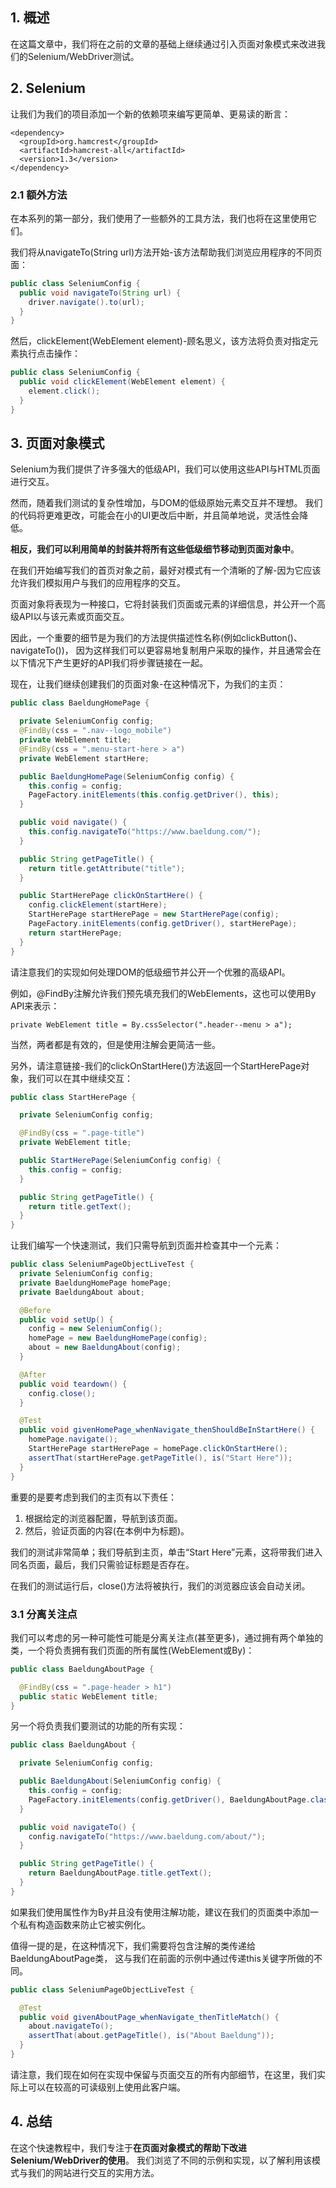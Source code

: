 ## 1. 概述

在这篇文章中，我们将在之前的文章的基础上继续通过引入页面对象模式来改进我们的Selenium/WebDriver测试。

## 2. Selenium

让我们为我们的项目添加一个新的依赖项来编写更简单、更易读的断言：

```
<dependency>
  <groupId>org.hamcrest</groupId>
  <artifactId>hamcrest-all</artifactId>
  <version>1.3</version>
</dependency>
```

### 2.1 额外方法

在本系列的第一部分，我们使用了一些额外的工具方法，我们也将在这里使用它们。

我们将从navigateTo(String url)方法开始-该方法帮助我们浏览应用程序的不同页面：

```java
public class SeleniumConfig {
  public void navigateTo(String url) {
    driver.navigate().to(url);
  }
}
```

然后，clickElement(WebElement element)-顾名思义，该方法将负责对指定元素执行点击操作：

```java
public class SeleniumConfig {
  public void clickElement(WebElement element) {
    element.click();
  }
}
```

## 3. 页面对象模式

Selenium为我们提供了许多强大的低级API，我们可以使用这些API与HTML页面进行交互。

然而，随着我们测试的复杂性增加，与DOM的低级原始元素交互并不理想。
我们的代码将更难更改，可能会在小的UI更改后中断，并且简单地说，灵活性会降低。

**相反，我们可以利用简单的封装并将所有这些低级细节移动到页面对象中**。

在我们开始编写我们的首页对象之前，最好对模式有一个清晰的了解-因为它应该允许我们模拟用户与我们的应用程序的交互。

页面对象将表现为一种接口，它将封装我们页面或元素的详细信息，并公开一个高级API以与该元素或页面交互。

因此，一个重要的细节是为我们的方法提供描述性名称(例如clickButton()、navigateTo())，
因为这样我们可以更容易地复制用户采取的操作，并且通常会在以下情况下产生更好的API我们将步骤链接在一起。

现在，让我们继续创建我们的页面对象-在这种情况下，为我们的主页：

```java
public class BaeldungHomePage {

  private SeleniumConfig config;
  @FindBy(css = ".nav--logo_mobile")
  private WebElement title;
  @FindBy(css = ".menu-start-here > a")
  private WebElement startHere;

  public BaeldungHomePage(SeleniumConfig config) {
    this.config = config;
    PageFactory.initElements(this.config.getDriver(), this);
  }

  public void navigate() {
    this.config.navigateTo("https://www.baeldung.com/");
  }

  public String getPageTitle() {
    return title.getAttribute("title");
  }

  public StartHerePage clickOnStartHere() {
    config.clickElement(startHere);
    StartHerePage startHerePage = new StartHerePage(config);
    PageFactory.initElements(config.getDriver(), startHerePage);
    return startHerePage;
  }
}
```

请注意我们的实现如何处理DOM的低级细节并公开一个优雅的高级API。

例如，@FindBy注解允许我们预先填充我们的WebElements，这也可以使用By API来表示：

```
private WebElement title = By.cssSelector(".header--menu > a");
```

当然，两者都是有效的，但是使用注解会更简洁一些。

另外，请注意链接-我们的clickOnStartHere()方法返回一个StartHerePage对象，我们可以在其中继续交互：

```java
public class StartHerePage {

  private SeleniumConfig config;

  @FindBy(css = ".page-title")
  private WebElement title;

  public StartHerePage(SeleniumConfig config) {
    this.config = config;
  }

  public String getPageTitle() {
    return title.getText();
  }
}
```

让我们编写一个快速测试，我们只需导航到页面并检查其中一个元素：

```java
public class SeleniumPageObjectLiveTest {
  private SeleniumConfig config;
  private BaeldungHomePage homePage;
  private BaeldungAbout about;

  @Before
  public void setUp() {
    config = new SeleniumConfig();
    homePage = new BaeldungHomePage(config);
    about = new BaeldungAbout(config);
  }

  @After
  public void teardown() {
    config.close();
  }

  @Test
  public void givenHomePage_whenNavigate_thenShouldBeInStartHere() {
    homePage.navigate();
    StartHerePage startHerePage = homePage.clickOnStartHere();
    assertThat(startHerePage.getPageTitle(), is("Start Here"));
  }
}
```

重要的是要考虑到我们的主页有以下责任：

1. 根据给定的浏览器配置，导航到该页面。
2. 然后，验证页面的内容(在本例中为标题)。

我们的测试非常简单；我们导航到主页，单击“Start Here”元素，这将带我们进入同名页面，最后，我们只需验证标题是否存在。

在我们的测试运行后，close()方法将被执行，我们的浏览器应该会自动关闭。

### 3.1 分离关注点

我们可以考虑的另一种可能性可能是分离关注点(甚至更多)，通过拥有两个单独的类，一个将负责拥有我们页面的所有属性(WebElement或By)：

```java
public class BaeldungAboutPage {

  @FindBy(css = ".page-header > h1")
  public static WebElement title;
}
```

另一个将负责我们要测试的功能的所有实现：

```java
public class BaeldungAbout {

  private SeleniumConfig config;

  public BaeldungAbout(SeleniumConfig config) {
    this.config = config;
    PageFactory.initElements(config.getDriver(), BaeldungAboutPage.class);
  }

  public void navigateTo() {
    config.navigateTo("https://www.baeldung.com/about/");
  }

  public String getPageTitle() {
    return BaeldungAboutPage.title.getText();
  }
}
```

如果我们使用属性作为By并且没有使用注解功能，建议在我们的页面类中添加一个私有构造函数来防止它被实例化。

值得一提的是，在这种情况下，我们需要将包含注解的类传递给BaeldungAboutPage类，
这与我们在前面的示例中通过传递this关键字所做的不同。

```java
public class SeleniumPageObjectLiveTest {

  @Test
  public void givenAboutPage_whenNavigate_thenTitleMatch() {
    about.navigateTo();
    assertThat(about.getPageTitle(), is("About Baeldung"));
  }
}
```

请注意，我们现在如何在实现中保留与页面交互的所有内部细节，在这里，我们实际上可以在较高的可读级别上使用此客户端。

## 4. 总结

在这个快速教程中，我们专注于**在页面对象模式的帮助下改进Selenium/WebDriver的使用**。
我们浏览了不同的示例和实现，以了解利用该模式与我们的网站进行交互的实用方法。